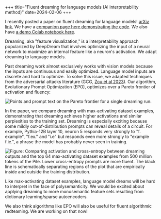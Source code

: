 +++
title="Fluent dreaming for language models (AI interpretability method)"
date=2024-02-06
+++

I recently posted a paper on fluent dreaming for language models! [arXiv link.](https://arxiv.org/abs/2402.01702) 
We have a [companion page here demonstrating the code](https://confirmlabs.org/posts/dreamy.html). We also have [a demo Colab notebook here](https://colab.research.google.com/drive/1B0dM7du91BUkT7tSICXjKL7lrBAEdSa-?usp=sharing).

Dreaming, aka "feature visualization," is a interpretability approach popularized by DeepDream that involves optimizing the input of a neural network to maximize an internal feature like a neuron's activation. We adapt dreaming to language models.

Past dreaming work almost exclusively works with vision models because the inputs are continuous and easily optimized. Language model inputs are discrete and hard to optimize. To solve this issue, we adapted techniques from the adversarial attacks literature (GCG, [Zou et al 2023](https://arxiv.org/abs/2307.15043)). Our algorithm, Evolutionary Prompt Optimization (EPO), optimizes over a Pareto frontier of activation and fluency:

![](/images/dreaming_pareto.png "Points and prompt text on the Pareto frontier for a single dreaming run.")

In the paper, we compare dreaming with max-activating dataset examples, demonstrating that dreaming achieves higher activations and similar perplexities to the training set. Dreaming is especially exciting because some mildly out-of-distribution prompts can reveal details of a circuit. For example, Pythia-12B layer 10, neuron 5 responds very strongly to "f. example", "f.ex." and "i.e" but responds even more strongly to "example f.ie.", a phrase the model has probably never seen in training.

![Figure: Comparing activation and cross-entropy between dreaming outputs and the top 64 max-activating dataset examples from 500 million tokens of the Pile. Lower cross-entropy prompts are more fluent. The black line is schematically separating regions of the plot that are empirically inside and outside the training distribution.](/images/dreaming_scatterplot.png "Scatterplot of activations and cross-entropy from dreaming and max-activating dataset examples.")

Like max-activating dataset examples, language model dreams will be hard to interpret in the face of polysemanticity. We would be excited about applying dreaming to more monosemantic feature sets resulting from dictionary learning/sparse autoencoders.

We also think algorithms like EPO will also be useful for fluent algorithmic redteaming. We are working on that now!
